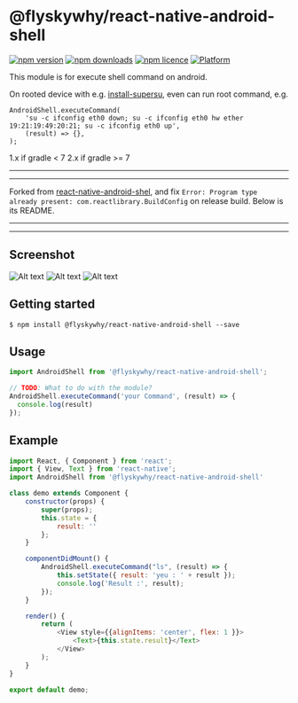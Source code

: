 # @flyskywhy/react-native-android-shell

[![npm version](http://img.shields.io/npm/v/@flyskywhy/react-native-android-shell.svg?style=flat-square)](https://npmjs.org/package/@flyskywhy/react-native-android-shell "View this project on npm")
[![npm downloads](http://img.shields.io/npm/dm/@flyskywhy/react-native-android-shell.svg?style=flat-square)](https://npmjs.org/package/@flyskywhy/react-native-android-shell "View this project on npm")
[![npm licence](http://img.shields.io/npm/l/@flyskywhy/react-native-android-shell.svg?style=flat-square)](https://npmjs.org/package/@flyskywhy/react-native-android-shell "View this project on npm")
[![Platform](https://img.shields.io/badge/platform-android-989898.svg?style=flat-square)](https://npmjs.org/package/@flyskywhy/react-native-android-shell "View this project on npm")

This module is for execute shell command on android.

On rooted device with e.g. [install-supersu](https://github.com/flyskywhy/install-supersu), even can run root command, e.g.
```
AndroidShell.executeCommand(
    'su -c ifconfig eth0 down; su -c ifconfig eth0 hw ether 19:21:19:49:20:21; su -c ifconfig eth0 up',
    (result) => {},
);
```

1.x if gradle < 7
2.x if gradle >= 7

---

---

Forked from [react-native-android-shel](https://github.com/M-Julius/react-native-android-shell), and fix `Error: Program type already present: com.reactlibrary.BuildConfig` on release build. Below is its README.

---

---

## Screenshot
![Alt text](img/ls.png?raw=true "ls command")
![Alt text](img/id.png?raw=true "id command")
![Alt text](img/uname.png?raw=true "uname command")


## Getting started

`$ npm install @flyskywhy/react-native-android-shell --save`

## Usage
```javascript
import AndroidShell from '@flyskywhy/react-native-android-shell';

// TODO: What to do with the module?
AndroidShell.executeCommand('your Command', (result) => {
  console.log(result)
});
```
## Example
```javascript
import React, { Component } from 'react';
import { View, Text } from 'react-native';
import AndroidShell from '@flyskywhy/react-native-android-shell'

class demo extends Component {
    constructor(props) {
        super(props);
        this.state = {
            result: ''
        };
    }

    componentDidMount() {
        AndroidShell.executeCommand("ls", (result) => {
            this.setState({ result: 'yeu : ' + result });
            console.log('Result :', result);
        });
    }

    render() {
        return (
            <View style={{alignItems: 'center', flex: 1 }}>
                <Text>{this.state.result}</Text>
            </View>
        );
    }
}

export default demo;
```

